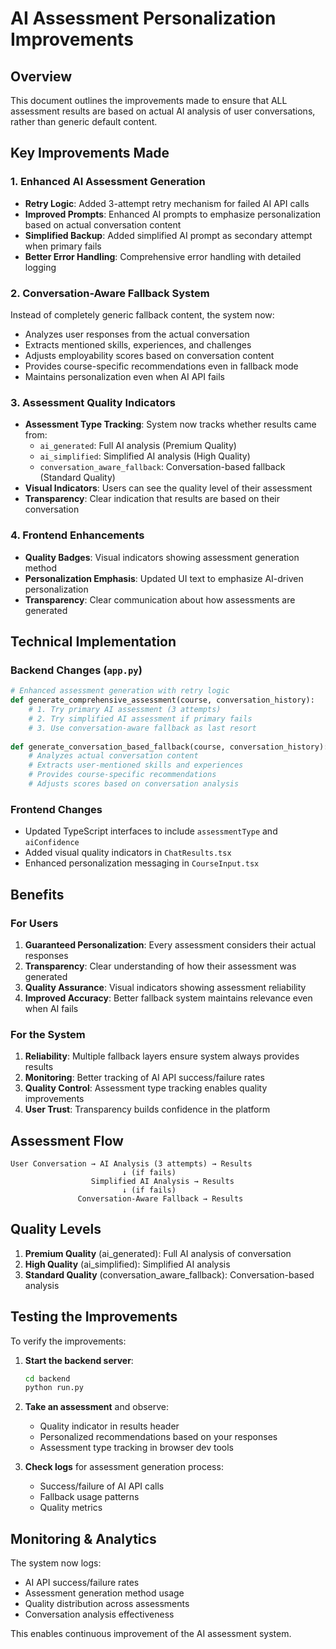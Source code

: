 # AI Assessment Personalization Improvements

## Overview
This document outlines the improvements made to ensure that ALL assessment results are based on actual AI analysis of user conversations, rather than generic default content.

## Key Improvements Made

### 1. Enhanced AI Assessment Generation
- **Retry Logic**: Added 3-attempt retry mechanism for failed AI API calls
- **Improved Prompts**: Enhanced AI prompts to emphasize personalization based on actual conversation content
- **Simplified Backup**: Added simplified AI prompt as secondary attempt when primary fails
- **Better Error Handling**: Comprehensive error handling with detailed logging

### 2. Conversation-Aware Fallback System
Instead of completely generic fallback content, the system now:
- Analyzes user responses from the actual conversation
- Extracts mentioned skills, experiences, and challenges
- Adjusts employability scores based on conversation content
- Provides course-specific recommendations even in fallback mode
- Maintains personalization even when AI API fails

### 3. Assessment Quality Indicators
- **Assessment Type Tracking**: System now tracks whether results came from:
  - `ai_generated`: Full AI analysis (Premium Quality)
  - `ai_simplified`: Simplified AI analysis (High Quality)  
  - `conversation_aware_fallback`: Conversation-based fallback (Standard Quality)
- **Visual Indicators**: Users can see the quality level of their assessment
- **Transparency**: Clear indication that results are based on their conversation

### 4. Frontend Enhancements
- **Quality Badges**: Visual indicators showing assessment generation method
- **Personalization Emphasis**: Updated UI text to emphasize AI-driven personalization
- **Transparency**: Clear communication about how assessments are generated

## Technical Implementation

### Backend Changes (`app.py`)
```python
# Enhanced assessment generation with retry logic
def generate_comprehensive_assessment(course, conversation_history):
    # 1. Try primary AI assessment (3 attempts)
    # 2. Try simplified AI assessment if primary fails
    # 3. Use conversation-aware fallback as last resort
    
def generate_conversation_based_fallback(course, conversation_history):
    # Analyzes actual conversation content
    # Extracts user-mentioned skills and experiences
    # Provides course-specific recommendations
    # Adjusts scores based on conversation analysis
```

### Frontend Changes
- Updated TypeScript interfaces to include `assessmentType` and `aiConfidence`
- Added visual quality indicators in `ChatResults.tsx`
- Enhanced personalization messaging in `CourseInput.tsx`

## Benefits

### For Users
1. **Guaranteed Personalization**: Every assessment considers their actual responses
2. **Transparency**: Clear understanding of how their assessment was generated
3. **Quality Assurance**: Visual indicators showing assessment reliability
4. **Improved Accuracy**: Better fallback system maintains relevance even when AI fails

### For the System
1. **Reliability**: Multiple fallback layers ensure system always provides results
2. **Monitoring**: Better tracking of AI API success/failure rates
3. **Quality Control**: Assessment type tracking enables quality improvements
4. **User Trust**: Transparency builds confidence in the platform

## Assessment Flow

```
User Conversation → AI Analysis (3 attempts) → Results
                         ↓ (if fails)
                  Simplified AI Analysis → Results  
                         ↓ (if fails)
               Conversation-Aware Fallback → Results
```

## Quality Levels

1. **Premium Quality** (ai_generated): Full AI analysis of conversation
2. **High Quality** (ai_simplified): Simplified AI analysis  
3. **Standard Quality** (conversation_aware_fallback): Conversation-based analysis

## Testing the Improvements

To verify the improvements:

1. **Start the backend server**:
   ```bash
   cd backend
   python run.py
   ```

2. **Take an assessment** and observe:
   - Quality indicator in results header
   - Personalized recommendations based on your responses
   - Assessment type tracking in browser dev tools

3. **Check logs** for assessment generation process:
   - Success/failure of AI API calls
   - Fallback usage patterns
   - Quality metrics

## Monitoring & Analytics

The system now logs:
- AI API success/failure rates
- Assessment generation method usage
- Quality distribution across assessments
- Conversation analysis effectiveness

This enables continuous improvement of the AI assessment system.
